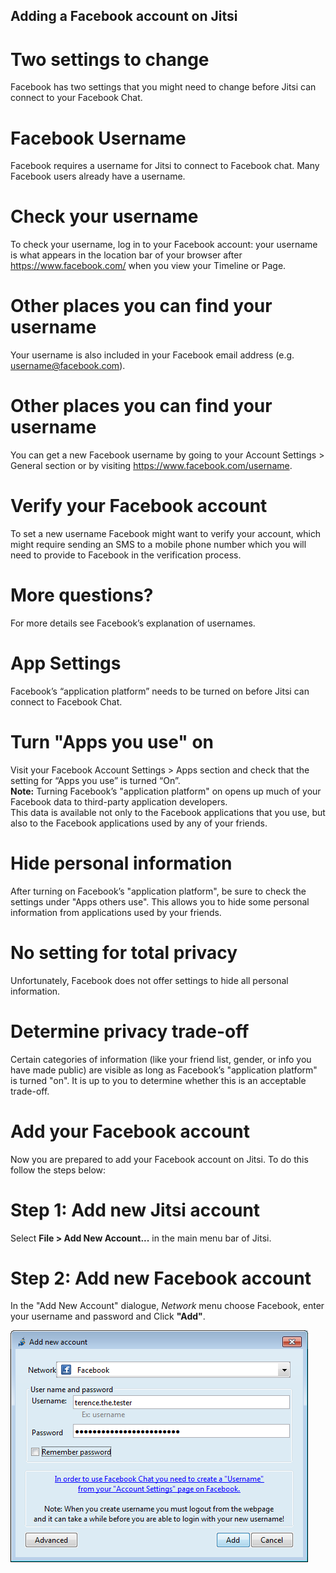 ## Adding a Facebook account on Jitsi
# Two settings to change
Facebook has two settings that you might need to change before Jitsi can connect to your Facebook Chat.
<br>
# Facebook Username
Facebook requires a username for Jitsi to connect to Facebook chat. Many Facebook users already have a username.
<br>
# Check your username
To check your username, log in to your Facebook account: your username is what appears in the location bar of your browser after https://www.facebook.com/ when you view your Timeline or Page.
<br>
# Other places you can find your username
Your username is also included in your Facebook email address (e.g. username@facebook.com).
<br>
# Other places you can find your username
You can get a new Facebook username by going to your Account Settings > General section or by visiting https://www.facebook.com/username.
<br>
# Verify your Facebook account
To set a new username Facebook might want to verify your account, which might require sending an SMS to a mobile phone number which you will need to provide to Facebook in the verification process.
<br>
# More questions?
For more details see Facebook’s explanation of usernames.
<br>
# App Settings
Facebook’s “application platform” needs to be turned on before Jitsi can connect to Facebook Chat.
<br>
# Turn "Apps you use" on
Visit your Facebook Account Settings > Apps section and check that the setting for “Apps you use” is turned “On”.
<br>
**Note:** Turning Facebook’s "application platform" on opens up much of your Facebook data to third-party application developers.
<br>
This data is available not only to the Facebook applications that you use, but also to the Facebook applications used by any of your friends.
<br>
# Hide personal information
After turning on Facebook’s "application platform", be sure to check the settings under "Apps others use". This allows you to hide some personal information from applications used by your friends.
<br>
# No setting for total privacy
Unfortunately, Facebook does not offer settings to hide all personal information.
<br>
# Determine privacy trade-off
Certain categories of information (like your friend list, gender, or info you have made public) are visible as long as Facebook’s "application platform" is turned "on". It is up to you to determine whether this is an acceptable trade-off.
<br>
# Add your Facebook account
Now you are prepared to add your Facebook account on Jitsi. To do this follow the steps below:
<br>
# Step 1: Add new Jitsi account
Select **File > Add New Account...** in the main menu bar of Jitsi.
<br>
# Step 2: Add new Facebook account
In the "Add New Account" dialogue, *Network* menu choose Facebook, enter your username and password and Click **"Add"**.

![](jitsi-en-win-16.png)
